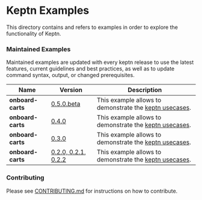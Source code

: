 # Keptn Examples

This directory contains and refers to examples in order to explore the functionality of Keptn.

### Maintained Examples

Maintained examples are updated with every keptn release to use the latest features, current guidelines and best practices, as well as to update command syntax, output, or changed prerequisites.

|Name | Version | Description | 
------------- | ------------- | ------------ |
| **onboard-carts** | [0.5.0.beta](https://github.com/keptn/examples/tree/release-0.5.0.beta) | This example allows to demonstrate the [keptn usecases](https://keptn.sh/docs/0.5.0.beta/usecases/). |
| **onboard-carts** | [0.4.0](https://github.com/keptn/examples/tree/release-0.4.0) | This example allows to demonstrate the [keptn usecases](https://keptn.sh/docs/0.4.0/usecases/). |
| **onboard-carts** | [0.3.0](https://github.com/keptn/examples/tree/release-0.3.0) | This example allows to demonstrate the [keptn usecases](https://keptn.sh/docs/0.3.0/usecases/). |
| **onboard-carts** | [0.2.0, 0.2.1, 0.2.2](https://github.com/keptn/examples/tree/release-0.2.0) | This example allows to demonstrate the [keptn usecases](https://keptn.sh/docs/0.2.2/usecases/). |


<!-- See [Example Guidelines](guidelines.md) for a description of what goes
in this directory, and what examples should contain. -->

### Contributing

Please see [CONTRIBUTING.md](CONTRIBUTING.md) for instructions on how to contribute.
